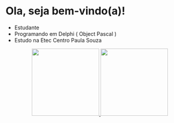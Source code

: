 # Ola, seja bem-vindo(a)!
- Estudante
- Programando em Delphi ( Object Pascal )
- Estudo na Etec Centro Paula Souza


<div align="center">
  <a href="https://github.com/ThomyMends">
  <img height="180em" src="https://github-readme-stats.vercel.app/api?username=ThomyMends&show_icons=true&theme=dark&include_all_commits=true&count_private=true"/>
  <img height="180em" src="https://github-readme-stats.vercel.app/api/top-langs/?username=ThomyMends&layout=compact&langs_count=7&theme=dark"/>
    
</div>

